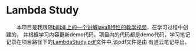 # Lambda Study
&ensp;&ensp;&ensp;&ensp;本项目是我跟随[bilibili上的一个讲解java8特性的教学视频](https://www.bilibili.com/video/av46434650)，在学习过程中创建的，
并根据学习内容更新demo代码。项目内的代码都是demo代码，学习笔记记录在项目路径下的[LambdaStudy.pdf](https://github.com/Jajia/LambdaStudy/blob/master/LambdaStudy.pdf)文件中,该pdf文件是由
有道云笔记导出。
